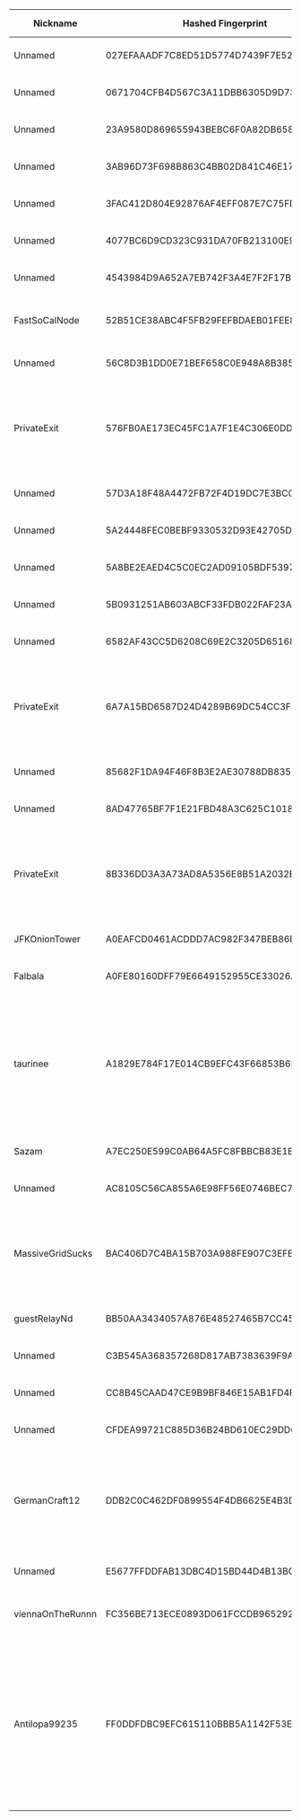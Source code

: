 | Nickname |  Hashed Fingerprint	| Or Addresses | Contact | Running | Flags | Last Seen | First Seen | Last Restarted | Advertised Bandwidth | Platform | Version | Version Status | Recommended Version | Verified hostnames | Exit policy |
|---|---|---|---|---|---|---|---|---|---|---|---|---|---|---|---|
|Unnamed | 027EFAAADF7C8ED51D5774D7439F7E52C43E6615 | ["141.95.16.83:9100","[2001:41d0:701:1100::970e]:9100"] | Sojus07 <at> 0xcc01.de | true | Running, V2Dir, Valid | 2025-10-15 15:00:00 | 2025-10-15 15:00:00 | 2025-10-15 14:01:28 | 0 | Tor 0.4.8.16 on Linux | 0.4.8.16 | recommended | true | ["node-de-001.tor.0xcc01.de"] | ["reject *:*"]|
|Unnamed | 0671704CFB4D567C3A11DBB6305D9D73D0D43DFB | ["141.95.16.83:9300","[2001:41d0:701:1100::970e]:9300"] | Sojus07 <at> 0xcc01.de | true | Running, V2Dir, Valid | 2025-10-15 15:00:00 | 2025-10-15 15:00:00 | 2025-10-15 14:01:32 | 0 | Tor 0.4.8.16 on Linux | 0.4.8.16 | recommended | true | ["node-de-001.tor.0xcc01.de"] | ["reject *:*"]|
|Unnamed | 23A9580D869655943BEBC6F0A82DB658F4143E74 | ["141.95.16.83:9000","[2001:41d0:701:1100::970e]:9000"] | Sojus07 <at> 0xcc01.de | true | Running, V2Dir, Valid | 2025-10-15 15:00:00 | 2025-10-15 15:00:00 | 2025-10-15 14:01:26 | 0 | Tor 0.4.8.16 on Linux | 0.4.8.16 | recommended | true | ["node-de-001.tor.0xcc01.de"] | ["reject *:*"]|
|Unnamed | 3AB96D73F698B863C4BB02D841C46E17884D81E2 | ["158.69.200.21:9300","[2607:5300:205:200::4f8c]:9300"] | Sojus07 <at> 0xcc01.de | true | Running, V2Dir, Valid | 2025-10-15 15:00:00 | 2025-10-15 15:00:00 | 2025-10-15 14:01:42 | 0 | Tor 0.4.8.16 on Linux | 0.4.8.16 | recommended | true | ["vps-b0b61ded.vps.ovh.ca"] | ["reject *:*"]|
|Unnamed | 3FAC412D804E92876AF4EFF087E7C75FD3949FE3 | ["51.195.137.224:9100","[2001:41d0:801:2000::6d20]:9100"] | Sojus07 <at> 0xcc01.de | true | Running, V2Dir, Valid | 2025-10-15 15:00:00 | 2025-10-15 15:00:00 | 2025-10-15 14:01:29 | 0 | Tor 0.4.8.16 on Linux | 0.4.8.16 | recommended | true | ["vps-e891e416.vps.ovh.net"] | ["reject *:*"]|
|Unnamed | 4077BC6D9CD323C931DA70FB213100E94B66B8D1 | ["51.77.245.132:9200","[2001:41d0:404:200::10a3]:9200"] | Sojus07 <at> 0xcc01.de | true | Running, V2Dir, Valid | 2025-10-15 15:00:00 | 2025-10-15 15:00:00 | 2025-10-15 14:01:32 | 0 | Tor 0.4.8.16 on Linux | 0.4.8.16 | recommended | true | ["vps-ab1857a7.vps.ovh.net"] | ["reject *:*"]|
|Unnamed | 4543984D9A652A7EB742F3A4E7F2F17B0A5FA827 | ["51.75.22.33:9000","[2001:41d0:305:2100::47f6]:9000"] | Sojus07 <at> 0xcc01.de | true | Running, V2Dir, Valid | 2025-10-15 15:00:00 | 2025-10-15 15:00:00 | 2025-10-15 14:01:27 | 0 | Tor 0.4.8.16 on Linux | 0.4.8.16 | recommended | true | ["vps-d318a31d.vps.ovh.net"] | ["reject *:*"]|
|FastSoCalNode | 52B51CE38ABC4F5FB29FEFBDAEB01FEE862B18D6 | ["136.52.106.167:9001"] | tor[at]xerq.net | true | Running, V2Dir, Valid | 2025-10-15 15:00:00 | 2025-10-15 10:00:00 | 2025-10-15 08:57:04 | 0 | Tor 0.4.8.18 on FreeBSD | 0.4.8.18 | recommended | true | N/A | ["reject *:*"]|
|Unnamed | 56C8D3B1DD0E71BEF658C0E948A8B3857B34F88E | ["51.195.137.224:9300","[2001:41d0:801:2000::6d20]:9300"] | Sojus07 <at> 0xcc01.de | true | Running, V2Dir, Valid | 2025-10-15 15:00:00 | 2025-10-15 15:00:00 | 2025-10-15 14:01:34 | 0 | Tor 0.4.8.16 on Linux | 0.4.8.16 | recommended | true | ["vps-e891e416.vps.ovh.net"] | ["reject *:*"]|
|PrivateExit | 576FB0AE173EC45FC1A7F1E4C306E0DDFF71F6C4 | ["172.93.52.145:9001","[2602:ff16:1:1156::1]:9001"] | your-email@example.com | false | Exit, Running, V2Dir, Valid | 2025-10-15 11:00:00 | 2025-10-15 04:00:00 | 2025-10-15 03:01:33 | 0 | Tor 0.4.8.18 on Linux | 0.4.8.18 | recommended | true | N/A | ["reject 0.0.0.0/8:*","reject 169.254.0.0/16:*","reject 127.0.0.0/8:*","reject 192.168.0.0/16:*","reject 10.0.0.0/8:*","reject 172.16.0.0/12:*","reject 172.93.52.145:*","accept *:*"]|
|Unnamed | 57D3A18F48A4472FB72F4D19DC7E3BC07BF1AF51 | ["158.69.200.21:9000","[2607:5300:205:200::4f8c]:9000"] | Sojus07 <at> 0xcc01.de | true | Running, V2Dir, Valid | 2025-10-15 15:00:00 | 2025-10-15 15:00:00 | 2025-10-15 14:01:28 | 0 | Tor 0.4.8.16 on Linux | 0.4.8.16 | recommended | true | ["vps-b0b61ded.vps.ovh.ca"] | ["reject *:*"]|
|Unnamed | 5A24448FEC0BEBF9330532D93E42705D25AB2CF5 | ["51.77.245.132:9100","[2001:41d0:404:200::10a3]:9100"] | Sojus07 <at> 0xcc01.de | true | Running, V2Dir, Valid | 2025-10-15 15:00:00 | 2025-10-15 15:00:00 | 2025-10-15 14:01:29 | 0 | Tor 0.4.8.16 on Linux | 0.4.8.16 | recommended | true | ["vps-ab1857a7.vps.ovh.net"] | ["reject *:*"]|
|Unnamed | 5A8BE2EAED4C5C0EC2AD09105BDF53977A3C4E25 | ["51.77.245.132:9300","[2001:41d0:404:200::10a3]:9300"] | Sojus07 <at> 0xcc01.de | true | Running, V2Dir, Valid | 2025-10-15 15:00:00 | 2025-10-15 15:00:00 | 2025-10-15 14:01:35 | 0 | Tor 0.4.8.16 on Linux | 0.4.8.16 | recommended | true | ["vps-ab1857a7.vps.ovh.net"] | ["reject *:*"]|
|Unnamed | 5B0931251AB603ABCF33FDB022FAF23AA45E2CDB | ["51.195.137.224:9200","[2001:41d0:801:2000::6d20]:9200"] | Sojus07 <at> 0xcc01.de | true | Running, V2Dir, Valid | 2025-10-15 15:00:00 | 2025-10-15 15:00:00 | 2025-10-15 14:01:31 | 0 | Tor 0.4.8.16 on Linux | 0.4.8.16 | recommended | true | ["vps-e891e416.vps.ovh.net"] | ["reject *:*"]|
|Unnamed | 6582AF43CC5D6208C69E2C3205D6516825C9EE78 | ["51.75.22.33:9300","[2001:41d0:305:2100::47f6]:9300"] | Sojus07 <at> 0xcc01.de | true | Running, V2Dir, Valid | 2025-10-15 15:00:00 | 2025-10-15 15:00:00 | 2025-10-15 14:01:37 | 0 | Tor 0.4.8.16 on Linux | 0.4.8.16 | recommended | true | ["vps-d318a31d.vps.ovh.net"] | ["reject *:*"]|
|PrivateExit | 6A7A15BD6587D24D4289B69DC54CC3F823AB8EBA | ["104.225.221.195:9001","[2602:ff16:1:12ca::1]:9001"] | your-email@example.com | false | Exit, Running, V2Dir, Valid | 2025-10-15 11:00:00 | 2025-10-15 04:00:00 | 2025-10-15 03:01:35 | 0 | Tor 0.4.8.18 on Linux | 0.4.8.18 | recommended | true | N/A | ["reject 0.0.0.0/8:*","reject 169.254.0.0/16:*","reject 127.0.0.0/8:*","reject 192.168.0.0/16:*","reject 10.0.0.0/8:*","reject 172.16.0.0/12:*","reject 104.225.221.195:*","accept *:*"]|
|Unnamed | 85682F1DA94F46F8B3E2AE30788DB8350F611A1D | ["51.195.137.224:9000","[2001:41d0:801:2000::6d20]:9000"] | Sojus07 <at> 0xcc01.de | true | Running, V2Dir, Valid | 2025-10-15 15:00:00 | 2025-10-15 15:00:00 | 2025-10-15 14:01:26 | 0 | Tor 0.4.8.16 on Linux | 0.4.8.16 | recommended | true | ["vps-e891e416.vps.ovh.net"] | ["reject *:*"]|
|Unnamed | 8AD47765BF7F1E21FBD48A3C625C1018361E3C4E | ["51.75.22.33:9200","[2001:41d0:305:2100::47f6]:9200"] | Sojus07 <at> 0xcc01.de | true | Running, V2Dir, Valid | 2025-10-15 15:00:00 | 2025-10-15 15:00:00 | 2025-10-15 14:01:33 | 0 | Tor 0.4.8.16 on Linux | 0.4.8.16 | recommended | true | ["vps-d318a31d.vps.ovh.net"] | ["reject *:*"]|
|PrivateExit | 8B336DD3A3A73AD8A5356E8B51A2032E2DE74113 | ["104.225.223.97:9001","[2602:ff16:1:12a8::1]:9001"] | your-email@example.com | false | Exit, Running, V2Dir, Valid | 2025-10-15 11:00:00 | 2025-10-15 04:00:00 | 2025-10-15 03:01:31 | 0 | Tor 0.4.8.18 on Linux | 0.4.8.18 | recommended | true | N/A | ["reject 0.0.0.0/8:*","reject 169.254.0.0/16:*","reject 127.0.0.0/8:*","reject 192.168.0.0/16:*","reject 10.0.0.0/8:*","reject 172.16.0.0/12:*","reject 104.225.223.97:*","accept *:*"]|
|JFKOnionTower | A0EAFCD0461ACDDD7AC982F347BEB86BFCBD2A62 | ["162.120.71.95:443","[2a0a:8dc0:2060::a]:443"] | JOEBOES | true | Running, V2Dir, Valid | 2025-10-15 15:00:00 | 2025-10-15 04:00:00 | 2025-10-15 03:43:09 | 0 | Tor 0.4.8.19 on Linux | 0.4.8.19 | recommended | true | N/A | ["reject *:*"]|
|Falbala | A0FE80160DFF79E6649152955CE33026A7DA6E53 | ["194.32.76.38:443"] | N/A | true | Running, V2Dir, Valid | 2025-10-15 15:00:00 | 2025-10-15 15:00:00 | 2025-10-15 14:00:59 | 0 | Tor 0.4.8.19 on Linux | 0.4.8.19 | recommended | true | ["ip-194-32-76-38-128695.vps.hosted-by-mvps.net"] | ["reject *:*"]|
|taurinee | A1829E784F17E014CB9EFC43F66853B6E2DE6198 | ["152.53.48.80:9001","[2a0a:4cc0:80:1270::]:9001"] | [ iicmp <AT> protonmail <DOT> ch ] | true | Exit, Running, V2Dir, Valid | 2025-10-15 15:00:00 | 2025-10-15 15:00:00 | 2025-10-15 13:59:05 | 0 | Tor 0.4.8.19 on Linux | 0.4.8.19 | recommended | true | ["v2202510304983389971.bestsrv.de"] | ["reject 0.0.0.0/8:*","reject 169.254.0.0/16:*","reject 127.0.0.0/8:*","reject 192.168.0.0/16:*","reject 10.0.0.0/8:*","reject 172.16.0.0/12:*","reject 152.53.48.80:*","accept *:80","accept *:443","accept *:554","accept *:1755","accept *:7070","reject *:*"]|
|Sazam | A7EC250E599C0AB64A5FC8FBBCB83E1EABC7F4EA | ["91.98.34.161:9001","[2a01:4f8:c014:edbb::1]:9001"] | N/A | true | Running, V2Dir, Valid | 2025-10-15 15:00:00 | 2025-10-15 05:00:00 | 2025-10-15 04:07:05 | 0 | Tor 0.4.8.17 on Linux | 0.4.8.17 | recommended | true | ["static.161.34.98.91.clients.your-server.de"] | ["reject *:*"]|
|Unnamed | AC8105C56CA855A6E98FF56E0746BEC7F3ED80DC | ["51.77.245.132:9000","[2001:41d0:404:200::10a3]:9000"] | Sojus07 <at> 0xcc01.de | true | Running, V2Dir, Valid | 2025-10-15 15:00:00 | 2025-10-15 15:00:00 | 2025-10-15 14:01:27 | 0 | Tor 0.4.8.16 on Linux | 0.4.8.16 | recommended | true | ["vps-ab1857a7.vps.ovh.net"] | ["reject *:*"]|
|MassiveGridSucks | BAC406D7C4BA15B703A988FE907C3EFB92BB0731 | ["185.116.236.161:9001"] | N/A | true | Exit, Running, V2Dir, Valid | 2025-10-15 15:00:00 | 2025-10-15 13:00:00 | 2025-10-15 12:38:56 | 0 | Tor 0.4.8.17 on Linux | 0.4.8.17 | recommended | true | ["161.236.116.185.nj.res.dsl.virtlayer.net"] | ["reject 0.0.0.0/8:*","reject 169.254.0.0/16:*","reject 127.0.0.0/8:*","reject 192.168.0.0/16:*","reject 10.0.0.0/8:*","reject 172.16.0.0/12:*","reject 185.116.236.161:*","accept *:*"]|
|guestRelayNd | BB50AA3434057A876E48527465B7CC45F4ECEB4B | ["69.67.172.232:443"] | guest@email.com | true | Running, V2Dir, Valid | 2025-10-15 15:00:00 | 2025-10-15 05:00:00 | 2025-10-15 04:44:44 | 0 | Tor 0.4.8.19 on Linux | 0.4.8.19 | recommended | true | N/A | ["reject *:*"]|
|Unnamed | C3B545A368357268D817AB7383639F9AD57433EE | ["158.69.200.21:9100","[2607:5300:205:200::4f8c]:9100"] | Sojus07 <at> 0xcc01.de | true | Running, V2Dir, Valid | 2025-10-15 15:00:00 | 2025-10-15 15:00:00 | 2025-10-15 14:01:33 | 0 | Tor 0.4.8.16 on Linux | 0.4.8.16 | recommended | true | ["vps-b0b61ded.vps.ovh.ca"] | ["reject *:*"]|
|Unnamed | CC8B45CAAD47CE9B9BF846E15AB1FD4F411971C4 | ["51.75.22.33:9100","[2001:41d0:305:2100::47f6]:9100"] | Sojus07 <at> 0xcc01.de | true | Running, V2Dir, Valid | 2025-10-15 15:00:00 | 2025-10-15 15:00:00 | 2025-10-15 14:01:30 | 0 | Tor 0.4.8.16 on Linux | 0.4.8.16 | recommended | true | ["vps-d318a31d.vps.ovh.net"] | ["reject *:*"]|
|Unnamed | CFDEA99721C885D36B24BD610EC29DD62FCD384C | ["158.69.200.21:9200","[2607:5300:205:200::4f8c]:9200"] | Sojus07 <at> 0xcc01.de | true | Running, V2Dir, Valid | 2025-10-15 15:00:00 | 2025-10-15 15:00:00 | 2025-10-15 14:01:38 | 0 | Tor 0.4.8.16 on Linux | 0.4.8.16 | recommended | true | ["vps-b0b61ded.vps.ovh.ca"] | ["reject *:*"]|
|GermanCraft12 | DDB2C0C462DF0899554F4DB6625E4B3D5E71268C | ["136.243.210.20:443"] | ContactInfo email:knight AT germancraft dot net url:germancraft.net proof:dns-rsa abuse:knight AT germancraft dot net pgp:4cf76925833e2e24 twitter:knightyyyy1 btc:1MTXtuSCCTf6J3TiUnk1ePwgaHt9h6uQaU Updateofflinemasterkey:y sandbox:y os:Debian aesni:y autoupdate:y confmgmt:Ansible ciissversion:2 trafficacct:unmetered ciissversion:2 | true | Running, V2Dir, Valid | 2025-10-15 15:00:00 | 2025-10-15 01:00:00 | 2025-10-14 23:52:07 | 0 | Tor 0.4.8.19 on Linux | 0.4.8.19 | recommended | true | ["static.20.210.243.136.clients.your-server.de"] | ["reject *:*"]|
|Unnamed | E5677FFDDFAB13DBC4D15BD44D4B13BC13FB2BD3 | ["141.95.16.83:9200","[2001:41d0:701:1100::970e]:9200"] | Sojus07 <at> 0xcc01.de | true | Running, V2Dir, Valid | 2025-10-15 15:00:00 | 2025-10-15 15:00:00 | 2025-10-15 14:01:30 | 0 | Tor 0.4.8.16 on Linux | 0.4.8.16 | recommended | true | ["node-de-001.tor.0xcc01.de"] | ["reject *:*"]|
|viennaOnTheRunnn | FC356BE713ECE0893D061FCCDB96529214C4DCE0 | ["81.169.186.16:29003","[2a01:238:429c:9600:40e6:e961:9cf7:31d1]:29003"] | Mi Gibtsdonet <nobody AT example dot com> | true | Fast, Running, V2Dir, Valid | 2025-10-15 15:00:00 | 2025-10-15 03:00:00 | 2025-10-15 02:30:25 | 26518528 | Tor 0.4.8.12 on Linux | 0.4.8.12 | recommended | true | ["h2920043.stratoserver.net"] | ["reject *:*"]|
|Antilopa99235 | FF0DDFDBC9EFC615110BBB5A1142F53EF56E7A28 | ["185.32.126.43:9001","[2a00:c1e1:0:1::ca92:b254]:9001"] | N/A | true | Exit, Running, V2Dir, Valid | 2025-10-15 15:00:00 | 2025-10-15 13:00:00 | 2025-10-15 12:42:33 | 0 | Tor 0.4.8.10 on Linux | 0.4.8.10 | recommended | true | N/A | ["reject 0.0.0.0/8:*","reject 169.254.0.0/16:*","reject 127.0.0.0/8:*","reject 192.168.0.0/16:*","reject 10.0.0.0/8:*","reject 172.16.0.0/12:*","reject 185.32.126.43:*","reject *:25","reject *:119","reject *:135-139","reject *:445","reject *:563","reject *:1214","reject *:4661-4666","reject *:6346-6429","reject *:6699","reject *:6881-6999","accept *:*"]|
